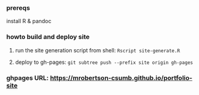 ### prereqs
install R & pandoc

### howto build and deploy site
1. run the site generation script from shell:
`Rscript site-generate.R`

2. deploy to gh-pages:
`git subtree push --prefix site origin gh-pages`

### ghpages URL: https://mrobertson-csumb.github.io/portfolio-site

